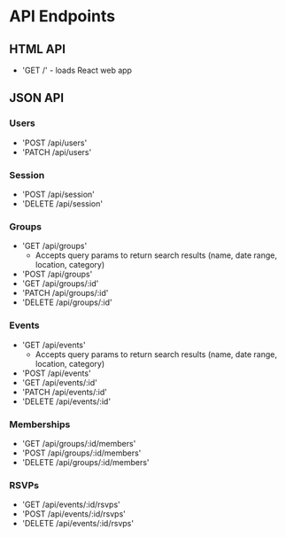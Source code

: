 # API Endpoints

## HTML API

- 'GET /' - loads React web app

## JSON API

### Users

- 'POST /api/users'
- 'PATCH /api/users'

### Session

- 'POST /api/session'
- 'DELETE /api/session'

### Groups
- 'GET /api/groups'
  - Accepts query params to return search results (name, date range, location, category)
- 'POST /api/groups'
- 'GET /api/groups/:id'
- 'PATCH /api/groups/:id'
- 'DELETE /api/groups/:id'

### Events
- 'GET /api/events'
  - Accepts query params to return search results (name, date range, location, category)
- 'POST /api/events'
- 'GET /api/events/:id'
- 'PATCH /api/events/:id'
- 'DELETE /api/events/:id'

### Memberships
- 'GET /api/groups/:id/members'
- 'POST /api/groups/:id/members'
- 'DELETE /api/groups/:id/members'

### RSVPs
- 'GET /api/events/:id/rsvps'
- 'POST /api/events/:id/rsvps'
- 'DELETE /api/events/:id/rsvps'
